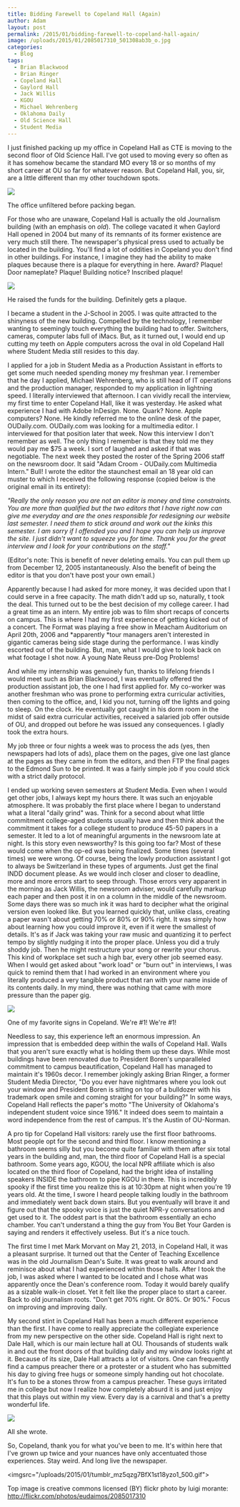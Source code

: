 ```yaml
---
title: Bidding Farewell to Copeland Hall (Again)
author: Adam
layout: post
permalink: /2015/01/bidding-farewell-to-copeland-hall-again/
image: /uploads/2015/01/2085017310_501308ab3b_o.jpg
categories:
  - Blog
tags:
  - Brian Blackwood
  - Brian Ringer
  - Copeland Hall
  - Gaylord Hall
  - Jack Willis
  - KGOU
  - Michael Wehrenberg
  - Oklahoma Daily
  - Old Science Hall
  - Student Media
---
```

I just finished packing up my office in Copeland Hall as CTE is moving to the second floor of Old Science Hall. I've got used to moving every so often as it has somehow became the standard MO every 18 or so months of my short career at OU so far for whatever reason. But Copeland Hall, you, sir, are a little different than my other touchdown spots.

  <img class="wp-image-336" src="/uploads/2015/01/IMG_8546.jpg" />

  <p class="wp-caption-text">
    The office unfiltered before packing began.
  </p>
</div>

For those who are unaware, Copeland Hall is actually the old Journalism building (with an emphasis on *old*). The college vacated it when Gaylord Hall opened in 2004 but many of its remnants of its former existence are very much still there. The newspaper's physical press used to actually be located in the building. You'll find a lot of oddities in Copeland you don't find in other buildings. For instance, I imagine they had the ability to make plaques because there is a plaque for everything in here. Award? Plaque! Door nameplate? Plaque! Building notice? Inscribed plaque!

<div id="attachment_337" style="width: 650px" class="wp-caption aligncenter">
  <a href="/uploads/2015/01/IMG_8556-e1421128452258.jpg"><img  src="/uploads/2015/01/IMG_8556-e1421128452258-768x1024.jpg" /></a>

  <p class="wp-caption-text">
    He raised the funds for the building. Definitely gets a plaque.
  </p>
</div>

I became a student in the J-School in 2005. I was quite attracted to the shinyness of the new building. Compelled by the technology, I remember wanting to seemingly touch everything the building had to offer. Switchers, cameras, computer labs full of iMacs. But, as it turned out, I would end up cutting my teeth on Apple computers across the oval in old Copeland Hall where Student Media still resides to this day.

I applied for a job in Student Media as a Production Assistant in efforts to get some much needed spending money my freshman year. I remember that he day I applied, Michael Wehrenberg, who is still head of IT operations and the production manager, responded to my application in lightning speed. I literally interviewed that afternoon. I can vividly recall the interview, my first time to enter Copeland Hall, like it was yesterday. He asked what experience I had with Adobe InDesign. None. Quark? None. Apple computers? None. He kindly referred me to the online desk of the paper, OUDaily.com. OUDaily.com was looking for a multimedia editor. I interviewed for that position later that week. Now this interview I don't remember as well. The only thing I remember is that they told me they would pay me $75 a week. I sort of laughed and asked if that was negotiable. The next week they posted the roster of the Spring 2006 staff on the newsroom door. It said "Adam Croom - OUDaily.com Multimedia Intern." Bull! I wrote the editor the staunchest email an 18 year old can muster to which I received the following response (copied below is the original email in its entirety):

*"Really the only reason you are not an editor is money and time constraints. You are more than qualified but the two editors that I have right now can give me everyday and are the ones responsible for redesigning our website last semester. I need them to stick around and work out the kinks this semester. I am sorry if I offended you and I hope you can help us improve the site. I just didn't want to squeeze you for time. Thank you for the great interview and I look for your contributions on the staff."*

(Editor's note: This is benefit of never deleting emails. You can pull them up from December 12, 2005 instantaneously. Also the benefit of being the editor is that you don't have post your own email.)

Apparently because I had asked for more money, it was decided upon that I could serve in a free capacity. The math didn't add up so, naturally, t took the deal. This turned out to be the best decision of my college career. I had a great time as an intern. My entire job was to film short recaps of concerts on campus. This is where I had my first experience of getting kicked out of a concert. The Format was playing a free show in Meacham Auditorium on April 20th, 2006 and *apparently *tour managers aren't interested in gigantic cameras being side stage during the performance. I was kindly escorted out of the building. But, man, what I would give to look back on what footage I shot now. A young Nate Reuss pre-Dog Problems!

And while my internship was genuinely fun, thanks to lifelong friends I would meet such as Brian Blackwood, I was eventually offered the production assistant job, the one I had first applied for. My co-worker was another freshman who was prone to performing extra curricular activities, then coming to the office, and, I kid you not, turning off the lights and going to sleep. On the clock. He eventually got caught in his dorm room in the midst of said extra curricular activities, received a salaried job offer outside of OU, and dropped out before he was issued any consequences. I gladly took the extra hours.

My job three or four nights a week was to process the ads (yes, then newspapers had lots of ads), place them on the pages, give one last glance at the pages as they came in from the editors, and then FTP the final pages to the Edmond Sun to be printed. It was a fairly simple job if you could stick with a strict daily protocol.

I ended up working seven semesters at Student Media. Even when I would get other jobs, I always kept my hours there. It was such an enjoyable atmosphere. It was probably the first place where I began to understand what a literal "daily grind" was. Think for a second about what little commitment college-aged students usually have and then think about the commitment it takes for a college student to produce 45-50 papers in a semester. It led to a lot of meaningful arguments in the newsroom late at night. Is this story even newsworthy? Is this going too far? Most of these would come when the op-ed was being finalized. Some times (several times) we were wrong. Of course, being the lowly production assistant I got to always be Switzerland in these types of arguments. Just get the final INDD document please. As we would inch closer and closer to deadline, more and more errors start to seep through. Those errors very apparent in the morning as Jack Willis, the newsroom adviser, would carefully markup each paper and then post it in on a column in the middle of the newsroom. Some days there was so much ink it was hard to decipher what the original version even looked like. But you learned quickly that, unlike class, creating a paper wasn't about getting 70% or 80% or 90% right. It was simply how about learning how you could improve it, even if it were the smallest of details. It's as if Jack was taking your raw music and quantizing it to perfect tempo by slightly nudging it into the proper place. Unless you did a truly shoddy job. Then he might restructure your song or rewrite your chorus. This kind of workplace set such a high bar, every other job seemed easy. When I would get asked about "work load" or "burn out" in interviews, I was quick to remind them that I had worked in an environment where you literally produced a very tangible product that ran with your name inside of its contents daily. In my mind, there was nothing that came with more pressure than the paper gig.

  <a href="/uploads/2015/01/IMG_8555.jpg"><img  src="/uploads/2015/01/IMG_8555-1024x768.jpg" /></a>

  <p class="wp-caption-text">
    One of my favorite signs in Copeland. We're #1! We're #1!
  </p>
</div>

Needless to say, this experience left an enormous impression. An impression that is embedded deep within the walls of Copeland Hall. Walls that you aren't sure exactly what is holding them up these days. While most buildings have been renovated due to President Boren's unparalleled commitment to campus beautification, Copeland Hall has managed to maintain it's 1960s decor. I remember jokingly asking Brian Ringer, a former Student Media Director, "Do you ever have nightmares where you look out your window and President Boren is sitting on top of a bulldozer with his trademark open smile and coming straight for your building?" In some ways, Copeland Hall reflects the paper's motto "The University of Oklahoma's independent student voice since 1916." It indeed does seem to maintain a word independence from the rest of campus. It's the Austin of OU-Norman.

A pro tip for Copeland Hall visitors: rarely use the first floor bathrooms. Most people opt for the second and third floor. I know mentioning a bathroom seems silly but you become quite familiar with them after six total years in the building and, man, the third floor of Copeland Hall is a special bathroom. Some years ago, KGOU, the local NPR affiliate which is also located on the third floor of Copeland, had the bright idea of installing speakers INSIDE the bathroom to pipe KGOU in there. This is incredibly spooky if the first time you realize this is at 10:30pm at night when you're 19 years old. At the time, I swore I heard people talking loudly in the bathroom and immediately went back down stairs. But you eventually will brave it and figure out that the spooky voice is just the quiet NPR-y conversations and get used to it. The oddest part is that the bathroom essentially an echo chamber. You can't understand a thing the guy from You Bet Your Garden is saying and renders it effectively useless. But it's a nice touch.

The first time I met Mark Morvant on May 21, 2013, in Copeland Hall, it was a pleasant surprise. It turned out that the Center of Teaching Excellence was in the old Journalism Dean's Suite. It was great to walk around and reminisce about what I had experienced within those halls. After I took the job, I was asked where I wanted to be located and I chose what was apparently once the Dean's conference room. Today it would barely qualify as a sizable walk-in closet. Yet it felt like the proper place to start a career. Back to old journalism roots. "Don't get 70% right. Or 80%. Or 90%." Focus on improving and improving daily.

My second stint in Copeland Hall has been a much different experience than the first. I have come to really appreciate the collegiate experience from my new perspective on the other side. Copeland Hall is right next to Dale Hall, which is our main lecture hall at OU. Thousands of students walk in and out the front doors of that building daily and my window looks right at it. Because of its size, Dale Hall attracts a lot of visitors. One can frequently find a campus preacher there or a protester or a student who has submitted his day to giving free hugs or someone simply handing out hot chocolate. It's fun to be a stones throw from a campus preacher. These guys irritated me in college but now I realize how completely absurd it is and just enjoy that this plays out within my view. Every day is a carnival and that's a pretty wonderful life.

<div id="attachment_339" style="width: 650px" class="wp-caption aligncenter">
  <a href="/uploads/2015/01/IMG_8558.jpg"><img  src="/uploads/2015/01/IMG_8558-1024x768.jpg"></a>

  <p class="wp-caption-text">
    All she wrote.
  </p>
</div>

So, Copeland, thank you for what you've been to me. It's within here that I've grown up twice and your nuances have only accentuated those experiences. Stay weird. And long live the newspaper.

<imgsrc="/uploads/2015/01/tumblr_mz5qzg7BfX1st18yzo1_500.gif">

Top image is creative commons licensed (BY) flickr photo by luigi morante: http://flickr.com/photos/eudaimos/2085017310
